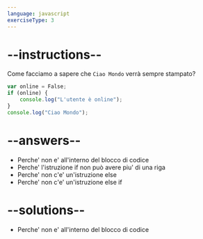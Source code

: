 ```yaml
---
language: javascript
exerciseType: 3
---
```


# --instructions--

Come facciamo a sapere che `Ciao Mondo` verrà sempre stampato?
```javascript
var online = False;
if (online) {
	console.log("L'utente è online");
}
console.log("Ciao Mondo");
```

# --answers--

- Perche' non e' all'interno del blocco di codice
- Perche' l'istruzione if non può avere piu' di una riga
- Perche' non c'e' un'istruzione else
- Perche' non c'e' un'istruzione else if

# --solutions--

- Perche' non e' all'interno del blocco di codice
